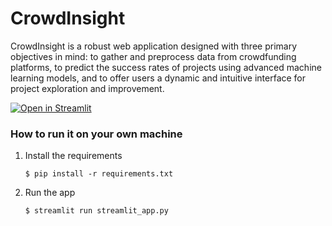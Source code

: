 # CrowdInsight

CrowdInsight is a robust web application designed with three primary objectives in mind: to gather and preprocess data from crowdfunding platforms, to predict the success rates of projects using advanced machine learning models, and to offer users a dynamic and intuitive interface for project exploration and improvement.

[![Open in Streamlit](https://static.streamlit.io/badges/streamlit_badge_black_white.svg)](https://crowdinsight.streamlit.app/)

### How to run it on your own machine

1. Install the requirements

   ```
   $ pip install -r requirements.txt
   ```

2. Run the app

   ```
   $ streamlit run streamlit_app.py
   ```

